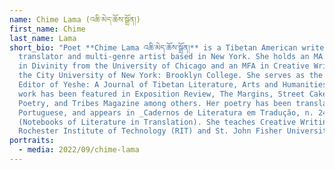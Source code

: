```yaml
---
name: Chime Lama (འཆི་མེད་ཆོས་སྒྲོན།)
first_name: Chime
last_name: Lama
short_bio: "Poet **Chime Lama འཆི་མེད་ཆོས་སྒྲོན།** is a Tibetan American writer,
  translator and multi-genre artist based in New York. She holds an MA
  in Divinity from the University of Chicago and an MFA in Creative Writing from
  the City University of New York: Brooklyn College. She serves as the Poetry
  Editor of Yeshe: A Journal of Tibetan Literature, Arts and Humanities. Her
  work has been featured in Exposition Review, The Margins, Street Cake, Volume
  Poetry, and Tribes Magazine among others. Her poetry has been translated into
  Portuguese, and appears in _Cadernos de Literatura em Tradução, n. 24_
  (Notebooks of Literature in Translation). She teaches Creative Writing at the
  Rochester Institute of Technology (RIT) and St. John Fisher University."
portraits:
  - media: 2022/09/chime-lama
---
```


